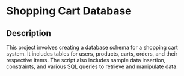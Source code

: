 # Shopping Cart Database

## Description
This project involves creating a database schema for a shopping cart system. It includes tables for users, products, carts, orders, and their respective items. The script also includes sample data insertion, constraints, and various SQL queries to retrieve and manipulate data.
